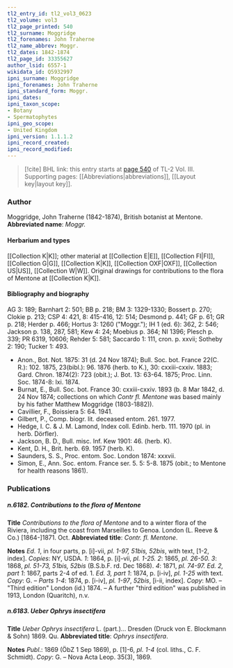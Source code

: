 ```yaml
---
tl2_entry_id: tl2_vol3_0623
tl2_volume: vol3
tl2_page_printed: 540
tl2_surname: Moggridge
tl2_forenames: John Traherne
tl2_name_abbrev: Moggr.
tl2_dates: 1842-1874
tl2_page_id: 33355627
author_lsid: 6557-1
wikidata_id: Q5932997
ipni_surname: Moggridge
ipni_forenames: John Traherne
ipni_standard_form: Moggr.
ipni_dates: 
ipni_taxon_scope: 
- Botany
- Spermatophytes
ipni_geo_scope: 
- United Kingdom
ipni_version: 1.1.1.2
ipni_record_created: 
ipni_record_modified:
---
```



> [!cite] BHL link: this entry starts at [page 540](https://www.biodiversitylibrary.org/page/33355627) of TL-2 Vol. III.
> Supporting pages: [[Abbreviations|abbreviations]], [[Layout key|layout key]].

### Author

Moggridge, John Traherne (1842-1874), British botanist at Mentone. 
**Abbreviated name**: *Moggr.*

#### Herbarium and types

[[Collection K|K]]; other material at [[Collection E|E]], [[Collection FI|FI]], [[Collection G|G]], [[Collection K|K]], [[Collection OXF|OXF]], [[Collection US|US]], [[Collection W|W]]. Original drawings for contributions to the flora of Mentone at [[Collection K|K]].

#### Bibliography and biography

AG 3: 189; Barnhart 2: 501; BB p. 218; BM 3: 1329-1330; Bossert p. 270; Clokie p. 213; CSP 4: 421, 8: 415-416, 12: 514; Desmond p. 441; GF p. 61; GR p. 218; Herder p. 466; Hortus 3: 1260 ("Moggr."); IH 1 (ed. 6): 362, 2: 546; Jackson p. 138, 287, 581; Kew 4: 24; Moebius p. 364; NI 1396; Plesch p. 339; PR 6319, 10606; Rehder 5: 581; Saccardo 1: 111, cron. p. xxvii; Sotheby 2: 190; Tucker 1: 493.
- Anon., Bot. Not. 1875: 31 (d. 24 Nov 1874); Bull. Soc. bot. France 22(C. R.): 102. 1875, 23(bibl.): 96. 1876 (herb. to K.), 30: cxxiii-cxxiv. 1883; Gard. Chron. 1874(2): 723 (obit.); J. Bot. 13: 63-64. 1875; Proc. Linn. Soc. 1874-8: lxi. 1874.
- Burnat, E., Bull. Soc. bot. France 30: cxxiii-cxxiv. 1893 (b. 8 Mar 1842, d. 24 Nov 1874; collections on which *Contr fl. Mentone* was based mainly by his father Matthew Moggridge (1803-1882)).
- Cavillier, F., Boissiera 5: 64. 1941.
- Gilbert, P., Comp. biogr. lit. deceased entom. 261. 1977.
- Hedge, I. C. & J. M. Lamond, Index coll. Edinb. herb. 111. 1970 (pl. in herb. Dörfler).
- Jackson, B. D., Bull. misc. Inf. Kew 1901: 46. (herb. K).
- Kent, D. H., Brit. herb. 69. 1957 (herb. K).
- Saunders, S. S., Proc. entom. Soc. London 1874: xxxvii.
- Simon, E., Ann. Soc. entom. France ser. 5. 5: 5-8. 1875 (obit.; to Mentone for health reasons 1861).

### Publications

##### n.6182. Contributions to the flora of Mentone

**Title**
*Contributions to the flora of Mentone* and to a winter flora of the Riviera, including the coast from Marseilles to Genoa. London (L. Reeve & Co.) \[1864-\]1871. Oct.
**Abbreviated title**: *Contr. fl. Mentone*.

**Notes**
*Ed. 1*, in four parts, p. \[i\]-vii, *pl. 1-97, 51bis, 52bis*, with text, \[1-2, index\]. *Copies*: NY, USDA.
*1*: 1864, p. \[i\]-vii, *pl. 1-25.*
*2*: 1865, *pl. 26-50.*
*3*: 1868, *pl. 51-73, 51bis, 52bis* (B.S.b.F. rd. Dec 1868).
*4*: 1871, *pl. 74-97.*
*Ed. 2, part 1*: 1867, parts 2-4 of ed. 1.
*Ed. 3, part 1*: 1874, p. \[i-iv\], *pl. 1-25* with text. *Copy*: G. – *Parts 1-4*: 1874, p. \[i-iv\], *pl. 1-97*, *52bis*, \[i-ii, index\]. *Copy*: MO. – "Third edition" London (id.) 1874. – A further "third edition" was published in 1913, London (Quaritch), n.v.

##### n.6183. Ueber Ophrys insectifera

**Title**
*Ueber Ophrys insectifera* L. (part.)... Dresden (Druck von E. Blockmann & Sohn) 1869. Qu.
**Abbreviated title**: *Ophrys insectifera*.

**Notes**
*Publ*.: 1869 (ÖbZ 1 Sep 1869), p. \[1\]-6, *pl. 1-4* (col. liths., C. F. Schmidt). *Copy*: G. – Nova Acta Leop. 35(3), 1869.

